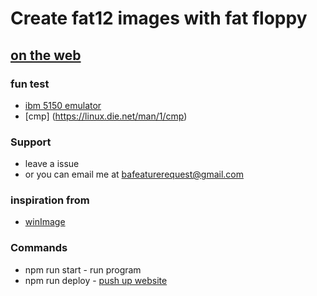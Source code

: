 # Create fat12 images with fat floppy 
## [on the web](https://fatfloppy.com)


### fun test
* [ibm 5150 emulator](https://www.pcjs.org/software/pcx86/dev/rom/ibm/5150/)
* [cmp] (https://linux.die.net/man/1/cmp)

### Support 
* leave a issue 
* or you can email me at bafeaturerequest@gmail.com

### inspiration from
* [winImage](https://www.winimage.com/download.htm)

### Commands
* npm run start - run program
* npm run deploy - [push up website](https://github.com/gitname/react-gh-pages)